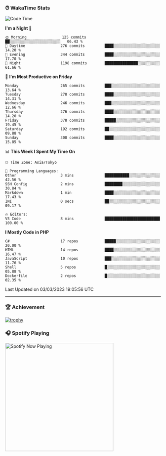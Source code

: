### ⏰ WakaTime Stats


<!--START_SECTION:waka-->
![Code Time](http://img.shields.io/badge/Code%20Time-512%20hrs%2042%20mins-blue)

**I'm a Night 🦉** 

```text
🌞 Morning                125 commits         ██░░░░░░░░░░░░░░░░░░░░░░░   06.43 % 
🌆 Daytime                276 commits         ████░░░░░░░░░░░░░░░░░░░░░   14.20 % 
🌃 Evening                344 commits         ████░░░░░░░░░░░░░░░░░░░░░   17.70 % 
🌙 Night                  1198 commits        ███████████████░░░░░░░░░░   61.66 % 
```
📅 **I'm Most Productive on Friday** 

```text
Monday                   265 commits         ███░░░░░░░░░░░░░░░░░░░░░░   13.64 % 
Tuesday                  278 commits         ████░░░░░░░░░░░░░░░░░░░░░   14.31 % 
Wednesday                246 commits         ███░░░░░░░░░░░░░░░░░░░░░░   12.66 % 
Thursday                 276 commits         ████░░░░░░░░░░░░░░░░░░░░░   14.20 % 
Friday                   378 commits         █████░░░░░░░░░░░░░░░░░░░░   19.45 % 
Saturday                 192 commits         ██░░░░░░░░░░░░░░░░░░░░░░░   09.88 % 
Sunday                   308 commits         ████░░░░░░░░░░░░░░░░░░░░░   15.85 % 
```


📊 **This Week I Spent My Time On** 

```text
🕑︎ Time Zone: Asia/Tokyo

💬 Programming Languages: 
Other                    3 mins              ███████████░░░░░░░░░░░░░░   42.56 % 
SSH Config               2 mins              ████████░░░░░░░░░░░░░░░░░   30.84 % 
Markdown                 1 min               ████░░░░░░░░░░░░░░░░░░░░░   17.43 % 
INI                      0 secs              ██░░░░░░░░░░░░░░░░░░░░░░░   09.17 % 

🔥 Editors: 
VS Code                  8 mins              █████████████████████████   100.00 % 
```

**I Mostly Code in PHP** 

```text
C#                       17 repos            █████░░░░░░░░░░░░░░░░░░░░   20.00 % 
HTML                     14 repos            ████░░░░░░░░░░░░░░░░░░░░░   16.47 % 
JavaScript               10 repos            ███░░░░░░░░░░░░░░░░░░░░░░   11.76 % 
Shell                    5 repos             █░░░░░░░░░░░░░░░░░░░░░░░░   05.88 % 
Dockerfile               2 repos             █░░░░░░░░░░░░░░░░░░░░░░░░   02.35 % 
```




 Last Updated on 03/03/2023 19:05:56 UTC
<!--END_SECTION:waka-->

---

### 🏆 Achievement

[![trophy](https://github-profile-trophy.vercel.app/?username=Slime-hatena&theme=flat&no-bg=true&no-frame=true&column=8)](https://github.com/ryo-ma/github-profile-trophy)

### 🎧 Spotify Playing

[<img src="https://spotify-now-playing-slime-hatena.vercel.app/api/spotify-playing" alt="Spotify Now Playing" width="350" />](https://open.spotify.com/user/slime_hatena)

<!--
**Slime-hatena/Slime-hatena** is a ✨ _special_ ✨ repository because its `README.md` (this file) appears on your GitHub profile.

Here are some ideas to get you started:

- 🔭 I’m currently working on ...
- 🌱 I’m currently learning ...
- 👯 I’m looking to collaborate on ...
- 🤔 I’m looking for help with ...
- 💬 Ask me about ...
- 📫 How to reach me: ...
- 😄 Pronouns: ...
- ⚡ Fun fact: ...
-->
